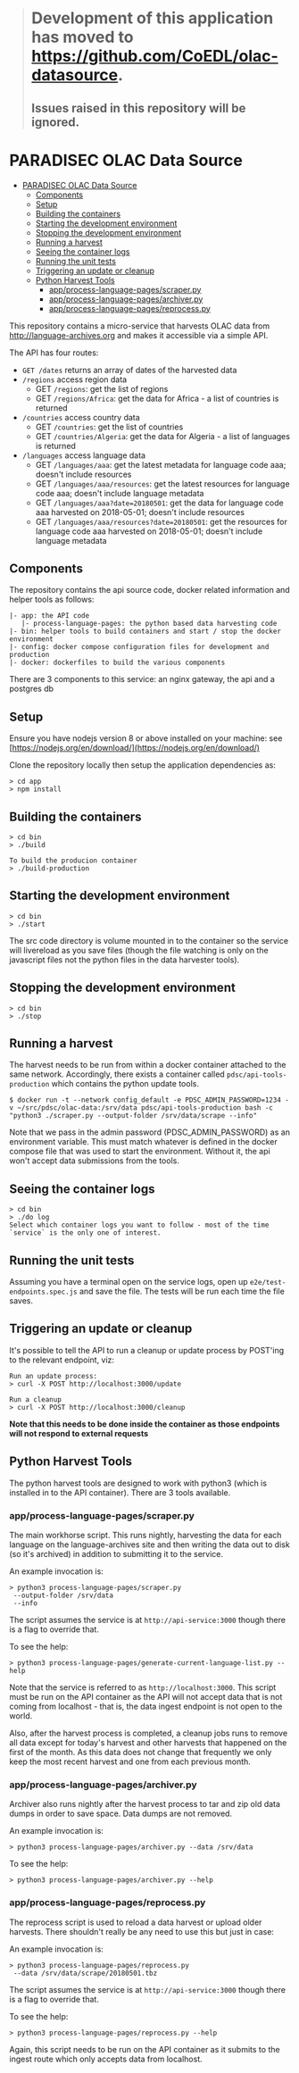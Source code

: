> # Development of this application has moved to https://github.com/CoEDL/olac-datasource.
>
> ## Issues raised in this repository will be ignored.

# PARADISEC OLAC Data Source

<!-- TOC depthFrom:2 depthTo:6 withLinks:1 updateOnSave:1 orderedList:0 -->

- [PARADISEC OLAC Data Source](#paradisec-olac-data-source)
  - [Components](#components)
  - [Setup](#setup)
  - [Building the containers](#building-the-containers)
  - [Starting the development environment](#starting-the-development-environment)
  - [Stopping the development environment](#stopping-the-development-environment)
  - [Running a harvest](#running-a-harvest)
  - [Seeing the container logs](#seeing-the-container-logs)
  - [Running the unit tests](#running-the-unit-tests)
  - [Triggering an update or cleanup](#triggering-an-update-or-cleanup)
  - [Python Harvest Tools](#python-harvest-tools)
    - [app/process-language-pages/scraper.py](#appprocess-language-pagesscraperpy)
    - [app/process-language-pages/archiver.py](#appprocess-language-pagesarchiverpy)
    - [app/process-language-pages/reprocess.py](#appprocess-language-pagesreprocesspy)

<!-- /TOC -->

This repository contains a micro-service that harvests OLAC data from http://language-archives.org
and makes it accessible via a simple API.

The API has four routes:

-   `GET /dates` returns an array of dates of the harvested data
-   `/regions` access region data
    -   GET `/regions`: get the list of regions
    -   GET `/regions/Africa`: get the data for Africa - a list of countries is returned
-   `/countries` access country data
    -   GET `/countries`: get the list of countries
    -   GET `/countries/Algeria`: get the data for Algeria - a list of languages is returned
-   `/languages` access language data
    -   GET `/languages/aaa`: get the latest metadata for language code aaa; doesn't include resources
    -   GET `/languages/aaa/resources`: get the latest resources for language code aaa; doesn't include language metadata
    -   GET `/languages/aaa?date=20180501`: get the data for language code aaa harvested on 2018-05-01; doesn't include resources
    -   GET `/languages/aaa/resources?date=20180501`: get the resources for language code aaa harvested on 2018-05-01; doesn't include language metadata

## Components

The repository contains the api source code, docker related information and helper tools as follows:

```
|- app: the API code
   |- process-language-pages: the python based data harvesting code
|- bin: helper tools to build containers and start / stop the docker environment
|- config: docker compose configuration files for development and production
|- docker: dockerfiles to build the various components
```

There are 3 components to this service: an nginx gateway, the api and a postgres db

## Setup

Ensure you have nodejs version 8 or above installed on your machine: see [https://nodejs.org/en/download/](https://nodejs.org/en/download/)

Clone the repository locally then setup the application dependencies as:

```
> cd app
> npm install
```

## Building the containers

```
> cd bin
> ./build

To build the producion container
> ./build-production
```

## Starting the development environment

```
> cd bin
> ./start
```

The src code directory is volume mounted in to the container so the service will livereload as you save files (though the file watching is only on the javascript files not the python files in the data harvester tools).

## Stopping the development environment

```
> cd bin
> ./stop
```

## Running a harvest

The harvest needs to be run from within a docker container attached to the same network. Accordingly, there exists a container called
`pdsc/api-tools-production` which contains the python update tools.

```
$ docker run -t --network config_default -e PDSC_ADMIN_PASSWORD=1234 -v ~/src/pdsc/olac-data:/srv/data pdsc/api-tools-production bash -c "python3 ./scraper.py --output-folder /srv/data/scrape --info"
```

Note that we pass in the admin password (PDSC_ADMIN_PASSWORD) as an environment variable. This must match whatever is defined in the
docker compose file that was used to start the environment. Without it, the api won't accept data submissions from the tools.

## Seeing the container logs

```
> cd bin
> ./do log
Select which container logs you want to follow - most of the time `service` is the only one of interest.
```

## Running the unit tests

Assuming you have a terminal open on the service logs, open up `e2e/test-endpoints.spec.js` and save the file. The tests will be run each time the file saves.

## Triggering an update or cleanup

It's possible to tell the API to run a cleanup or update process by POST'ing to the relevant endpoint, viz:

```
Run an update process:
> curl -X POST http://localhost:3000/update

Run a cleanup
> curl -X POST http://localhost:3000/cleanup
```

**Note that this needs to be done inside the container as those endpoints will not respond to external requests**

## Python Harvest Tools

The python harvest tools are designed to work with python3 (which is installed in to the API container). There are 3 tools available.

### app/process-language-pages/scraper.py

The main workhorse script. This runs nightly, harvesting the data for each language on the language-archives site and then writing the data out to disk (so it's archived) in addition to submitting it to the service.

An example invocation is:

```
> python3 process-language-pages/scraper.py
 --output-folder /srv/data
 --info
```

The script assumes the service is at `http://api-service:3000` though there is a flag to override that.

To see the help:

```
> python3 process-language-pages/generate-current-language-list.py --help
```

Note that the service is referred to as `http://localhost:3000`. This script must be run on the API container as the API will not accept data that is not coming from localhost - that is, the data ingest endpoint is not open to the world.

Also, after the harvest process is completed, a cleanup jobs runs to remove all data except for today's harvest and other harvests that happened on the first of the month. As this data does not change that frequently we only keep the most recent harvest and one from each previous month.

### app/process-language-pages/archiver.py

Archiver also runs nightly after the harvest process to tar and zip old data dumps in order to save space. Data dumps are not removed.

An example invocation is:

```
> python3 process-language-pages/archiver.py --data /srv/data
```

To see the help:

```
> python3 process-language-pages/archiver.py --help
```

### app/process-language-pages/reprocess.py

The reprocess script is used to reload a data harvest or upload older harvests. There shouldn't really be any need to use this but just in case:

An example invocation is:

```
> python3 process-language-pages/reprocess.py
 --data /srv/data/scrape/20180501.tbz
```

The script assumes the service is at `http://api-service:3000` though there is a flag to override that.

To see the help:

```
> python3 process-language-pages/reprocess.py --help
```

Again, this script needs to be run on the API container as it submits to the ingest route which only accepts data from localhost.
